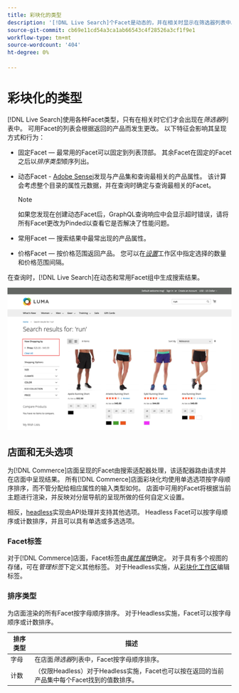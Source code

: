 ```yaml
---
title: 彩块化的类型
description: '[!DNL Live Search]个Facet是动态的，并在相关时显示在筛选器列表中。'
source-git-commit: cb69e11cd54a3ca1ab66543c4f28526a3cf1f9e1
workflow-type: tm+mt
source-wordcount: '404'
ht-degree: 0%

---
```


# 彩块化的类型

[!DNL Live Search]使用各种Facet类型，只有在相关时它们才会出现在&#x200B;*筛选器*&#x200B;列表中。 可用Facet的列表会根据返回的产品而发生更改。 以下特征会影响其呈现方式和行为：

* 固定Facet — 最常用的Facet可以固定到列表顶部。 其余Facet在固定的Facet之后以&#x200B;*排序类型*&#x200B;顺序列出。
* 动态Facet - [Adobe Sensei](https://www.adobe.com/sensei.html)发现与产品集和查询最相关的产品属性。 该计算会考虑整个目录的属性元数据，并在查询时确定与查询最相关的Facet。

  >[!NOTE]
  >
  >如果您发现在创建动态Facet后，GraphQL查询响应中会显示超时错误，请将所有Facet更改为Pinded以查看它是否解决了性能问题。

* 常用Facet — 搜索结果中最常出现的产品属性。
* 价格Facet — 按价格范围返回产品。 您可以在&#x200B;[*设置*](settings.md)&#x200B;工作区中指定选择的数量和价格范围间隔。

在查询时，[!DNL Live Search]在动态和常用Facet组中生成搜索结果。

![Facet — 价格](assets/storefront-search-results-run-price.png)

## 店面和无头选项

为[!DNL Commerce]店面呈现的Facet由搜索适配器处理，该适配器路由请求并在店面中呈现结果。 所有[!DNL Commerce]店面彩块化均使用单选选项按字母顺序排序，而不管分配给相应属性的输入类型如何。 店面中可用的Facet将根据当前主题进行渲染，并反映对分层导航的呈现所做的任何自定义设置。

相反，[headless](https://developer.adobe.com/commerce/php/architecture/technical-vision/web-api/)实现由API处理并支持其他选项。 Headless Facet可以按字母顺序或计数排序，并且可以具有单选或多选选项。

### Facet标签

对于[!DNL Commerce]店面，Facet标签由&#x200B;[*属性属性*](https://experienceleague.adobe.com/docs/commerce-admin/catalog/product-attributes/create/attribute-product-create.html?lang=zh-Hans)确定。 对于具有多个视图的存储，可在&#x200B;*管理标签*&#x200B;下定义其他标签。 对于Headless实施，从[彩块化工作区](faceting-workspace.md)编辑标签。

### 排序类型

为店面渲染的所有Facet按字母顺序排序。 对于Headless实施，Facet可以按字母顺序或计数排序。

| 排序类型 | 描述 |
|--- |--- |
| 字母 | 在店面&#x200B;*筛选器*&#x200B;列表中，Facet按字母顺序排序。 |
| 计数 | （仅限Headless）对于Headless实施，Facet也可以按在返回的当前产品集中每个Facet找到的值数排序。 |
